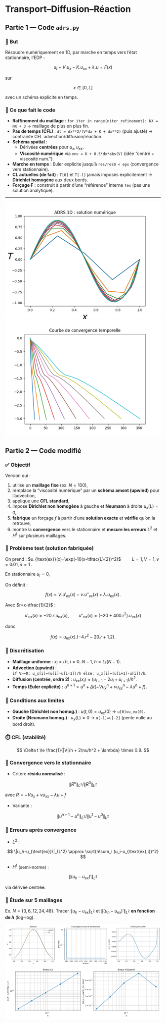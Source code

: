 # Transport–Diffusion–Réaction

## Partie 1 — Code `adrs.py`

### 🎯 But
Résoudre numériquement en 1D, par marche en temps vers l’état stationnaire, l’EDP : 

$$ 
u_t + V.u_x - K.u_{xx} + \lambda.u = F(x)
$$

sur 

$$ 
x\in[0,L] 
$$

avec un schéma explicite en temps.

### 🧱 Ce que fait le code
- **Raffinement du maillage** : `for iter in range(niter_refinement): NX = NX + 3` → maillage de plus en plus fin.
- **Pas de temps (CFL)** : `dt = dx**2/(V*dx + K + dx**2)` (puis ajusté) → contrainte CFL advection/diffusion/réaction.
- **Schéma spatial** :
  - Dérivées **centrées** pour $u_x, u_{xx}$.
  - **Viscosité numérique** via `xnu = K + 0.5*dx*abs(V)` (idée “centré + viscosité num.”).
- **Marche en temps** : Euler explicite jusqu’à `res/res0 < eps` (convergence vers stationnaire).
- **CL actuelles (de fait)** : `T[0]` et `T[-1]` jamais imposés explicitement → **Dirichlet homogène** aux deux bords.
- **Forçage F** : construit à partir d’une “référence” interne `Tex` (pas une solution analytique).

---

![Figure 1 – Solution numérique](../Images/figure_s2_1.png)
![Figure 2 – Convergence](../Images/figure_s2_2.png)

## Partie 2 — Code modifié

### ✅ Objectif
Version qui :
1) utilise un **maillage fixe** (ex. $N=100$),  
2) remplace la “viscosité numérique” par un **schéma amont (upwind)** pour l’advection,  
3) applique une **CFL standard**,  
4) impose **Dirichlet non homogène** à gauche et **Neumann** à droite $u_x(L)=0$,  
5) **fabrique** un forçage $f$ à partir d’une **solution exacte** et **vérifie** qu’on la retrouve,  
6) montre la **convergence** vers le stationnaire et **mesure les erreurs** $L^2$ et $H^1$ sur plusieurs maillages.

### 🔢 Problème test (solution fabriquée)
On prend :
$u_{\text{ex}}(x)=\exp(-10(x-\tfrac{L}{2})^2)$
$\qquad L=1, V=1, \nu=0.01, \lambda=1$ .

En stationnaire $u_t=0$,

On définit :

$$
f(x)=V.u'_{\text{ex}}(x)-\nu.u''_{\text{ex}}(x)+\lambda.u_{\text{ex}}(x).
$$


Avec $r=x-\tfrac{1}{2}$ :

$$
u'_{\text{ex}}(x)=-20.r.u_{\text{ex}}(x),\qquad
u''_{\text{ex}}(x)=(-20+400.r^{2}).u_{\text{ex}}(x)
$$

donc

$$
f(x)=u_{\text{ex}}(x).(-4.r^{2}-20.r+1.2).
$$


### 🧩 Discrétisation
- **Maillage uniforme** : $x_i = i\,h,\; i=0..N-1,\; h=L/(N-1)$.
- **Advection (upwind)** :  
  `if V>=0: u_x[i]=(u[i]-u[i-1])/h else: u_x[i]=(u[i+1]-u[i])/h`.
- **Diffusion (centrée, ordre 2)** : $u_{xx}(x_i) \approx (u_{i-1}-2u_i+u_{i+1})/h^2$.
- **Temps (Euler explicite)** : $u^{n+1} = u^n + \Delta t(-V u_x^n + \nu u_{xx}^n - \lambda u^n + f)$.

### 🧱 Conditions aux limites
- **Gauche (Dirichlet non homog.)** : $u(t,0)=u_{\text{ex}}(0)$ → `u[0]=u_ex(0)`.
- **Droite (Neumann homog.)** : $u_x(L)=0$ → `u[-1]=u[-2]` (pente nulle au bord droit).

### ⏱️ CFL (stabilité)
$$
\Delta t \le \frac{1}{|V|/h + 2\nu/h^2 + \lambda} \times 0.9.
$$

### 🚦 Convergence vers le stationnaire
- Critère **résidu normalisé** :
  
$$
\|R^n\|_{L^2}/\|R^0\|_{L^2}
$$

avec 
$R=-V u_x + \nu u_{xx} - \lambda u + f$


- Variante :
  
$$
\|u^{n+1}-u^n\|_{L^2}/\|u^1-u^0\|_{L^2}
$$


### 📏 Erreurs après convergence
- $L^2$ :

$$
\|u_h-u_{\text{ex}}\|_{L^2} \approx \sqrt{h\sum_i (u_i-u_{\text{ex},i})^2}
$$


- $H^1$ (semi-norme) :

$$
\|(u_h-u_{\text{ex}})'\|_{L^2}
$$ 

via dérivée centrée.

### 🔁 Étude sur 5 maillages
Ex. $N=\{3,6,12,24,48\}$. Tracer $\|u_h-u_{\text{ex}}\|_{L^2}$ et $\|(u_h-u_{\text{ex}})'\|_{L^2}$ **en fonction de $h$** (log–log).

![Figure 3 – Solution numérique](../Images/figure_s2_3.png)
![Figure 4 – Solution numérique](../Images/figure_s2_4.png)

